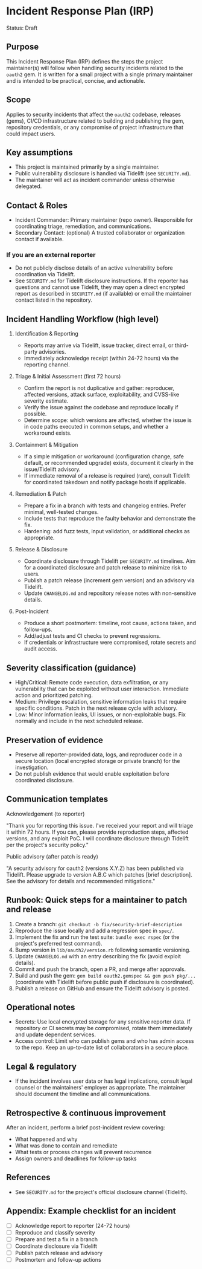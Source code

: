 # Incident Response Plan (IRP)

Status: Draft

## Purpose

This Incident Response Plan (IRP) defines the steps the project maintainer(s) will follow when handling security incidents related to the `oauth2` gem. It is written for a small project with a single primary maintainer and is intended to be practical, concise, and actionable.

## Scope

Applies to security incidents that affect the `oauth2` codebase, releases (gems), CI/CD infrastructure related to building and publishing the gem, repository credentials, or any compromise of project infrastructure that could impact users.

## Key assumptions
- This project is maintained primarily by a single maintainer.
- Public vulnerability disclosure is handled via Tidelift (see `SECURITY.md`).
- The maintainer will act as incident commander unless otherwise delegated.

## Contact & Roles

- Incident Commander: Primary maintainer (repo owner). Responsible for coordinating triage, remediation, and communications.
- Secondary Contact: (optional) A trusted collaborator or organization contact if available.

### If you are an external reporter
- Do not publicly disclose details of an active vulnerability before coordination via Tidelift.
- See `SECURITY.md` for Tidelift disclosure instructions. If the reporter has questions and cannot use Tidelift, they may open a direct encrypted report as described in `SECURITY.md` (if available) or email the maintainer contact listed in the repository.

## Incident Handling Workflow (high level)
1. Identification & Reporting
   - Reports may arrive via Tidelift, issue tracker, direct email, or third-party advisories.
   - Immediately acknowledge receipt (within 24-72 hours) via the reporting channel.

2. Triage & Initial Assessment (first 72 hours)
   - Confirm the report is not duplicative and gather: reproducer, affected versions, attack surface, exploitability, and CVSS-like severity estimate.
   - Verify the issue against the codebase and reproduce locally if possible.
   - Determine scope: which versions are affected, whether the issue is in code paths executed in common setups, and whether a workaround exists.

3. Containment & Mitigation
   - If a simple mitigation or workaround (configuration change, safe default, or recommended upgrade) exists, document it clearly in the issue/Tidelift advisory.
   - If immediate removal of a release is required (rare), consult Tidelift for coordinated takedown and notify package hosts if applicable.

4. Remediation & Patch
   - Prepare a fix in a branch with tests and changelog entries. Prefer minimal, well-tested changes.
   - Include tests that reproduce the faulty behavior and demonstrate the fix.
   - Hardening: add fuzz tests, input validation, or additional checks as appropriate.

5. Release & Disclosure
   - Coordinate disclosure through Tidelift per `SECURITY.md` timelines. Aim for a coordinated disclosure and patch release to minimize risk to users.
   - Publish a patch release (increment gem version) and an advisory via Tidelift.
   - Update `CHANGELOG.md` and repository release notes with non-sensitive details.

6. Post-Incident
   - Produce a short postmortem: timeline, root cause, actions taken, and follow-ups.
   - Add/adjust tests and CI checks to prevent regressions.
   - If credentials or infrastructure were compromised, rotate secrets and audit access.

Severity classification (guidance)
---------------------------------
- High/Critical: Remote code execution, data exfiltration, or any vulnerability that can be exploited without user interaction. Immediate action and prioritized patching.
- Medium: Privilege escalation, sensitive information leaks that require specific conditions. Patch in the next release cycle with advisory.
- Low: Minor information leaks, UI issues, or non-exploitable bugs. Fix normally and include in the next scheduled release.

## Preservation of evidence
- Preserve all reporter-provided data, logs, and reproducer code in a secure location (local encrypted storage or private branch) for the investigation.
- Do not publish evidence that would enable exploitation before coordinated disclosure.

## Communication templates
Acknowledgement (to reporter)

"Thank you for reporting this issue. I've received your report and will triage it within 72 hours. If you can, please provide reproduction steps, affected versions, and any exploit PoC. I will coordinate disclosure through Tidelift per the project's security policy."

Public advisory (after patch is ready)

"A security advisory for oauth2 (versions X.Y.Z) has been published via Tidelift. Please upgrade to version A.B.C which patches [brief description]. See the advisory for details and recommended mitigations."

Runbook: Quick steps for a maintainer to patch and release
---------------------------------------------------------
1. Create a branch: `git checkout -b fix/security-brief-description`
2. Reproduce the issue locally and add a regression spec in `spec/`.
3. Implement the fix and run the test suite: `bundle exec rspec` (or the project's preferred test command).
4. Bump version in `lib/oauth2/version.rb` following semantic versioning.
5. Update `CHANGELOG.md` with an entry describing the fix (avoid exploit details).
6. Commit and push the branch, open a PR, and merge after approvals.
7. Build and push the gem: `gem build oauth2.gemspec && gem push pkg/...` (coordinate with Tidelift before public push if disclosure is coordinated).
8. Publish a release on GitHub and ensure the Tidelift advisory is posted.

## Operational notes
- Secrets: Use local encrypted storage for any sensitive reporter data. If repository or CI secrets may be compromised, rotate them immediately and update dependent services.
- Access control: Limit who can publish gems and who has admin access to the repo. Keep an up-to-date list of collaborators in a secure place.

## Legal & regulatory
- If the incident involves user data or has legal implications, consult legal counsel or the maintainers' employer as appropriate. The maintainer should document the timeline and all communications.

## Retrospective & continuous improvement
After an incident, perform a brief post-incident review covering:
- What happened and why
- What was done to contain and remediate
- What tests or process changes will prevent recurrence
- Assign owners and deadlines for follow-up tasks

## References
- See `SECURITY.md` for the project's official disclosure channel (Tidelift).

Appendix: Example checklist for an incident
------------------------------------------
- [ ] Acknowledge report to reporter (24-72 hours)
- [ ] Reproduce and classify severity
- [ ] Prepare and test a fix in a branch
- [ ] Coordinate disclosure via Tidelift
- [ ] Publish patch release and advisory
- [ ] Postmortem and follow-up actions
